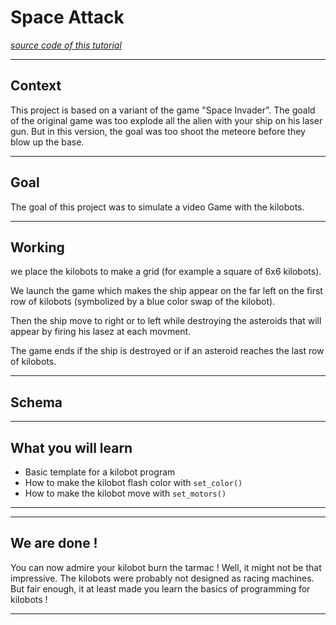 # Space Attack

[*source code of this tutorial*](../resources/sources/Live.c)

---

## Context

This project is based on a variant of the game "Space Invader".
The goald of the original game was too explode all the alien with your ship on his laser gun.
But in this version, the goal was too shoot the meteore before they blow up the base.

---

## Goal

The goal of this project was to simulate a video Game with the kilobots.

---

## Working

we place the kilobots to make a grid (for example a square of 6x6 kilobots).

We launch the game which makes the ship appear on the far left on the first row of kilobots (symbolized by a blue color swap  of the kilobot).

Then the ship  move to right or to left while destroying the asteroids that will appear by firing his lasez at each movment.

The game ends if the ship is destroyed or if an asteroid reaches the last row of kilobots.

---

## Schema

---

## What you will learn

* Basic template for a kilobot program
* How to make the kilobot flash color with `set_color()`
* How to make the kilobot move with `set_motors()`

---



---

## We are done !

You can now admire your kilobot burn the tarmac ! Well, it might not be that impressive. The kilobots were probably not designed as racing machines. But fair enough, it at least made you learn the basics of programming for kilobots !

---
